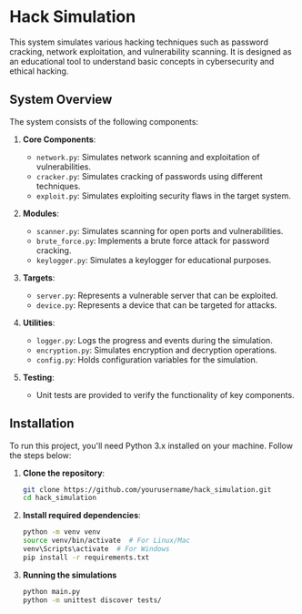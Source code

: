 # Hack Simulation 

This system simulates various hacking techniques such as password cracking, network exploitation, and vulnerability scanning. It is designed as an educational tool to understand basic concepts in cybersecurity and ethical hacking.

## System Overview

The system consists of the following components:

1. **Core Components**:
   - `network.py`: Simulates network scanning and exploitation of vulnerabilities.
   - `cracker.py`: Simulates cracking of passwords using different techniques.
   - `exploit.py`: Simulates exploiting security flaws in the target system.

2. **Modules**:
   - `scanner.py`: Simulates scanning for open ports and vulnerabilities.
   - `brute_force.py`: Implements a brute force attack for password cracking.
   - `keylogger.py`: Simulates a keylogger for educational purposes.

3. **Targets**:
   - `server.py`: Represents a vulnerable server that can be exploited.
   - `device.py`: Represents a device that can be targeted for attacks.

4. **Utilities**:
   - `logger.py`: Logs the progress and events during the simulation.
   - `encryption.py`: Simulates encryption and decryption operations.
   - `config.py`: Holds configuration variables for the simulation.

5. **Testing**:
   - Unit tests are provided to verify the functionality of key components.

## Installation

To run this project, you'll need Python 3.x installed on your machine. Follow the steps below:

1. **Clone the repository**:

   ```bash
   git clone https://github.com/yourusername/hack_simulation.git
   cd hack_simulation

2. **Install required dependencies**:

   ```bash
   python -m venv venv
   source venv/bin/activate  # For Linux/Mac
   venv\Scripts\activate  # For Windows
   pip install -r requirements.txt

3. **Running the simulations**

   ```bash
   python main.py
   python -m unittest discover tests/


